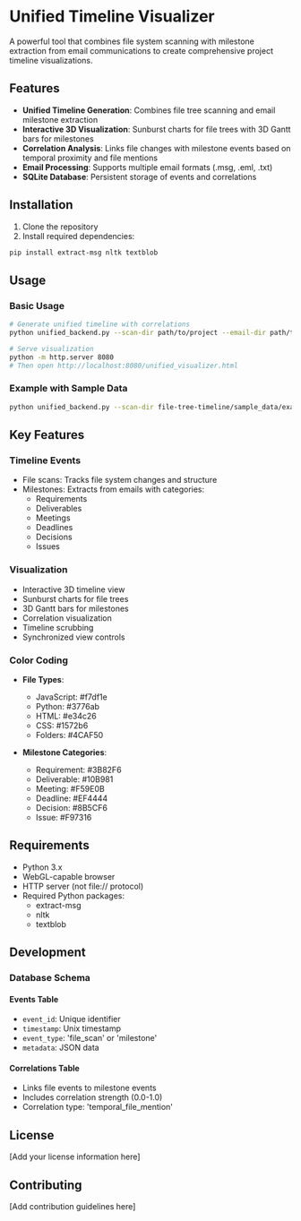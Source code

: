 # Unified Timeline Visualizer

A powerful tool that combines file system scanning with milestone extraction from email communications to create comprehensive project timeline visualizations.

## Features

- **Unified Timeline Generation**: Combines file tree scanning and email milestone extraction
- **Interactive 3D Visualization**: Sunburst charts for file trees with 3D Gantt bars for milestones
- **Correlation Analysis**: Links file changes with milestone events based on temporal proximity and file mentions
- **Email Processing**: Supports multiple email formats (.msg, .eml, .txt)
- **SQLite Database**: Persistent storage of events and correlations

## Installation

1. Clone the repository
2. Install required dependencies:
```bash
pip install extract-msg nltk textblob
```

## Usage

### Basic Usage

```bash
# Generate unified timeline with correlations
python unified_backend.py --scan-dir path/to/project --email-dir path/to/emails --output unified_timeline.json --correlate

# Serve visualization
python -m http.server 8080
# Then open http://localhost:8080/unified_visualizer.html
```

### Example with Sample Data

```bash
python unified_backend.py --scan-dir file-tree-timeline/sample_data/example_project --email-dir file-tree-timeline/sample_data/24-004_exampleprojectfolder/Emails --correlate
```

## Key Features

### Timeline Events
- File scans: Tracks file system changes and structure
- Milestones: Extracts from emails with categories:
  - Requirements
  - Deliverables
  - Meetings
  - Deadlines
  - Decisions
  - Issues

### Visualization
- Interactive 3D timeline view
- Sunburst charts for file trees
- 3D Gantt bars for milestones
- Correlation visualization
- Timeline scrubbing
- Synchronized view controls

### Color Coding
- **File Types**:
  - JavaScript: #f7df1e
  - Python: #3776ab
  - HTML: #e34c26
  - CSS: #1572b6
  - Folders: #4CAF50

- **Milestone Categories**:
  - Requirement: #3B82F6
  - Deliverable: #10B981
  - Meeting: #F59E0B
  - Deadline: #EF4444
  - Decision: #8B5CF6
  - Issue: #F97316

## Requirements

- Python 3.x
- WebGL-capable browser
- HTTP server (not file:// protocol)
- Required Python packages:
  - extract-msg
  - nltk
  - textblob

## Development

### Database Schema

#### Events Table
- `event_id`: Unique identifier
- `timestamp`: Unix timestamp
- `event_type`: 'file_scan' or 'milestone'
- `metadata`: JSON data

#### Correlations Table
- Links file events to milestone events
- Includes correlation strength (0.0-1.0)
- Correlation type: 'temporal_file_mention'

## License

[Add your license information here]

## Contributing

[Add contribution guidelines here] 